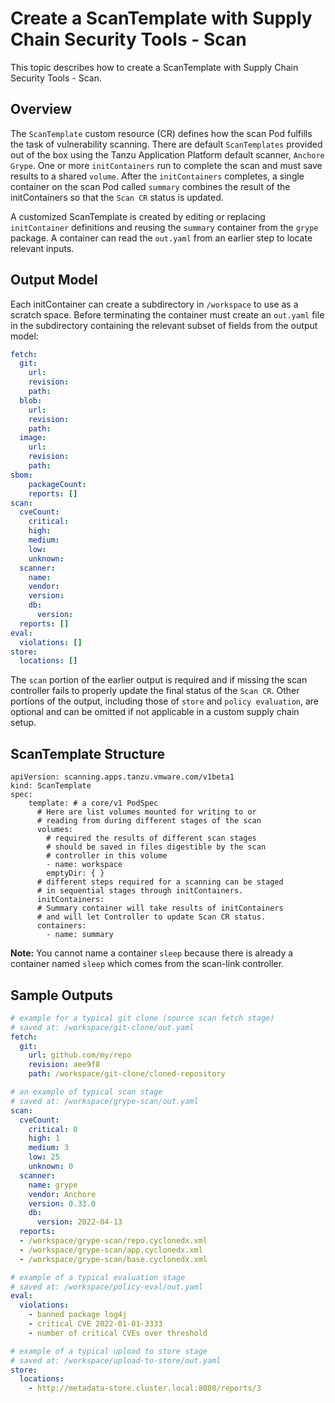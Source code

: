 # Create a ScanTemplate with Supply Chain Security Tools - Scan

This topic describes how to create a ScanTemplate with Supply Chain Security Tools - Scan.

## Overview

The `ScanTemplate` custom resource (CR) defines how the scan Pod fulfills the task of vulnerability
scanning. There are default `ScanTemplates` provided out of the box using the Tanzu Application
Platform default scanner, `Anchore Grype`. One or more `initContainers` run to complete the scan
and must save results to a shared `volume`. After the `initContainers` completes, a single container
on the scan Pod called `summary` combines the result of the initContainers so that the `Scan CR`
status is updated.

A customized ScanTemplate is created by editing or replacing `initContainer` definitions and
reusing the `summary` container from the `grype` package. A container can read the `out.yaml` from
an earlier step to locate relevant inputs.

## <a id="output-model"></a>Output Model

Each initContainer can create a subdirectory in `/workspace` to use as a scratch space. Before
terminating the container must create an `out.yaml` file in the subdirectory containing the relevant
subset of fields from the output model:

```yaml
fetch:
  git: 
    url:
    revision:
    path:
  blob:
    url:
    revision:
    path:
  image:
    url:
    revision:
    path:
sbom:
    packageCount:
    reports: []
scan:
  cveCount:
    critical:
    high:
    medium:
    low:
    unknown:
  scanner:
    name:
    vendor:
    version:
    db:
      version:
  reports: []
eval:
  violations: []
store:
  locations: []
```

The `scan` portion of the earlier output is required and if missing the scan controller fails
to properly update the final status of the `Scan CR`. Other portions of the output, including those
of `store` and `policy evaluation`, are optional and can be omitted if not applicable in a custom
supply chain setup.

## <a id="template-structure"></a>ScanTemplate Structure

```console
apiVersion: scanning.apps.tanzu.vmware.com/v1beta1
kind: ScanTemplate
spec:
    template: # a core/v1 PodSpec
      # Here are list volumes mounted for writing to or 
      # reading from during different stages of the scan
      volumes:
        # required the results of different scan stages 
        # should be saved in files digestible by the scan 
        # controller in this volume
        - name: workspace
        emptyDir: { }
      # different steps required for a scanning can be staged 
      # in sequential stages through initContainers. 
      initContainers:
      # Summary container will take results of initContainers 
      # and will let Controller to update Scan CR status.
      containers:
        - name: summary
```

**Note:** You cannot name a container `sleep` because there is already a container named `sleep`
which comes from the scan-link controller.

## <a id="sample-output"></a>Sample Outputs

```yaml
# example for a typical git clone (source scan fetch stage)
# saved at: /workspace/git-clone/out.yaml
fetch:
  git:
    url: github.com/my/repo
    revision: aee9f8
    path: /workspace/git-clone/cloned-repository
```

```yaml
# an example of typical scan stage
# saved at: /workspace/grype-scan/out.yaml
scan:
  cveCount:
    critical: 0
    high: 1
    medium: 3
    low: 25
    unknown: 0
  scanner:
    name: grype
    vendor: Anchore
    version: 0.33.0
    db:
      version: 2022-04-13
  reports:
  - /workspace/grype-scan/repo.cyclonedx.xml
  - /workspace/grype-scan/app.cyclonedx.xml
  - /workspace/grype-scan/base.cyclonedx.xml
```

```yaml
# example of a typical evaluation stage
# saved at: /workspace/policy-eval/out.yaml
eval:
  violations:
    - banned package log4j
    - critical CVE 2022-01-01-3333
    - number of critical CVEs over threshold
```

```yaml
# example of a typical upload to store stage
# saved at: /workspace/upload-to-store/out.yaml
store:
  locations:
    - http://metadata-store.cluster.local:8080/reports/3
```
